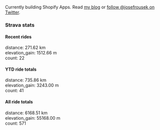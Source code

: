 Currently building Shopify Apps. Read [my blog](https://blog.rousek.name/) or [follow @josefrousek on Twitter](https://twitter.com/josefrousek).

### Strava stats

<!-- strava_stats starts -->
#### Recent rides

distance: 271.62 km  
elevation_gain: 1512.66 m  
count: 22


#### YTD ride totals

distance: 735.86 km  
elevation_gain: 3243.00 m  
count: 41


#### All ride totals

distance: 6168.51 km  
elevation_gain: 55168.00 m  
count: 571


<!-- strava_stats ends -->